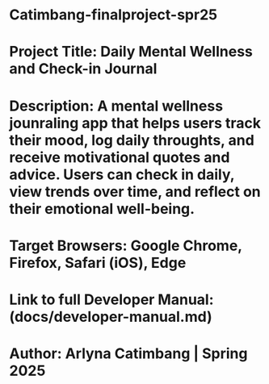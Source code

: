# Catimbang-finalproject-spr25

# Project Title: Daily Mental Wellness and Check-in Journal 

# Description: A mental wellness jounraling app that helps users track their mood, log daily throughts, and receive motivational quotes and advice. Users can check in daily, view trends over time, and reflect on their emotional well-being.

# Target Browsers: Google Chrome, Firefox, Safari (iOS), Edge

# Link to full Developer Manual: (docs/developer-manual.md) 

# Author: Arlyna Catimbang | Spring 2025
